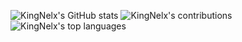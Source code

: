 
![KingNelx's GitHub stats](https://github-readme-stats.vercel.app/api?username=KingNelx&show_icons=true&theme=radical)
![KingNelx's contributions](https://github-readme-streak-stats.herokuapp.com/?user=KingNelx)
![KingNelx's top languages](https://github-readme-stats.vercel.app/api/top-langs/?username=KingNelx&langs_count=5)




